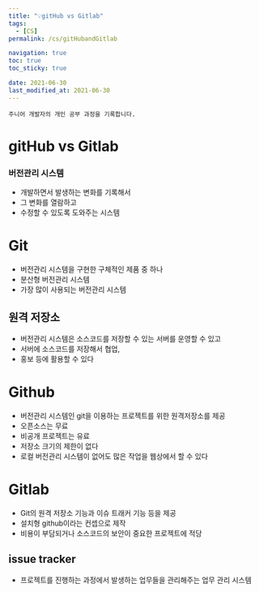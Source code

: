 ```yaml
---
title: "💡gitHub vs Gitlab"
tags:
  - [CS]
permalink: /cs/gitHubandGitlab

navigation: true
toc: true
toc_sticky: true

date: 2021-06-30
last_modified_at: 2021-06-30
---
```


`주니어 개발자의 개인 공부 과정을 기록합니다.`

# gitHub vs Gitlab

### 버전관리 시스템

- 개발하면서 발생하는 변화를 기록해서
- 그 변화를 열람하고
- 수정할 수 있도록 도와주는 시스템

# Git

- 버전관리 시스템을 구현한 구체적인 제품 중 하나
- 분산형 버전관리 시스템
- 가장 많이 사용되는 버전관리 시스템

## 원격 저장소

- 버전관리 시스템은 소스코드를 저장할 수 있는 서버를 운영할 수 있고
- 서버에 소스코드를 저장해서 협업,
- 홍보 등에 활용할 수 있다

# Github

- 버전관리 시스템인 git을 이용하는 프로젝트를 위한 원격저장소를 제공
- 오픈소스는 무료
- 비공개 프로젝트는 유료
- 저장소 크기의 제한이 없다
- 로컬 버전관리 시스템이 없어도 많은 작업을 웹상에서 할 수 있다

# Gitlab

- Git의 원격 저장소 기능과 이슈 트래커 기능 등을 제공
- 설치형 github이라는 컨셉으로 제작
- 비용이 부담되거나 소스코드의 보안이 중요한 프로젝트에 적당

## issue tracker

- 프로젝트를 진행하는 과정에서 발생하는 업무들을 관리해주는 업무 관리 시스템
